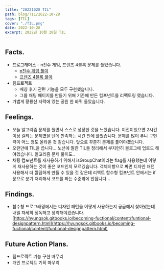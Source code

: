 ```yaml
---
title: "20221028 TIL"
path: blog/TIL/2022-10-28
tags: [TIL]
cover: "./TIL.png"
date: 2022-10-28
excerpt: 2022년 10월 28일 TIL
---
```


## Facts.

- 프로그래머스 - n진수 게임, 프렌즈 4블록 문제를 풀었습니다.
    - [n진수 게임 풀이](https://hyejineee.github.io/blog/daily-algorithm-221028-1)
    - [프렌즈 4블록 풀이](https://hyejineee.github.io/blog/daily-algorithm-221028-2)
- 팀프로젝트
    - 매칭 후기 관련 기능을 모두 구현했습니다.
    - 그룹 채팅 페이지를 만들기 위해 기존에 만든 컴포넌트를 리팩토링 했습니다.
- 가볍게 황룡산 자락에 있는 공원 한 바퀴 돌았습니다.

## Feelings.

- 오늘 알고리즘 문제를 풀면서 스스로 성장한 것을 느꼈습니다. 이전이었으면 2시간 이상 걸리는 문제였을 텐데 만족하는 시간 안에 풀었습니다. 문제를 많이 푸니 구현력이 어느 정도 올라온 것 같습니다. 앞으로 꾸준히 문제를 풀어야겠습니다.
- 오랜만에 TIL을 씁니다… 노션에 밀린 TIL들 정리해서 부지런히 블로그에 업로드 해야겠습니다. 알고리즘 문제 풀이도..
- 채팅 컴포넌트를 재사용하기 위해서 isGroupChat이라는 flag를 사용했는데 이렇게 재사용하는 것이 좋은 코드인지 모르겠습니다. 객체지향으로 짜면 디자인 패턴 사용해서 더 깔끔하게 만들 수 있을 것 같은데 리액트 함수형 컴포넌트 안에서는 if문으로 분기 처리해서 코드를 짜는 수준밖에 안됩니다…

## Findings.

- 함수형 프로그래밍에서는 디자인 패턴을 어떻게 사용하는지 궁금해서 찾아봤는데 내일 자세히 정독하고 정리해야겠습니다. [https://hyungsok.gitbooks.io/becoming-fuctional/content/funtional-designpattern.html](https://hyungsok.gitbooks.io/becoming-fuctional/content/funtional-designpattern.html)

## Future Action Plans.

- 팀프로젝트 기능 구현 마무리
- 개인 프로젝트 기획 마무리